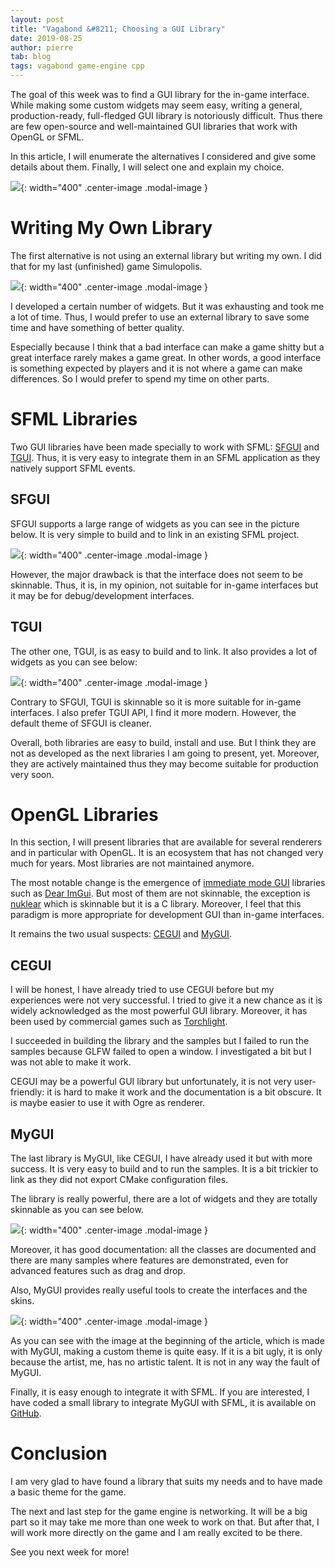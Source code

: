 ```yaml
---
layout: post
title: "Vagabond &#8211; Choosing a GUI Library"
date: 2019-08-25
author: pierre
tab: blog
tags: vagabond game-engine cpp
---
```


The goal of this week was to find a GUI library for the in-game interface. While making some custom widgets may seem easy, writing a general, production-ready, full-fledged GUI library is notoriously difficult. Thus there are few open-source and well-maintained GUI libraries that work with OpenGL or SFML.

In this article, I will enumerate the alternatives I considered and give some details about them. Finally, I will select one and explain my choice.

![](/media/img/vagabond-choosing-gui-library/Vagabond_Menu.png){: width="400" .center-image .modal-image }

<!--more-->

# Writing My Own Library

The first alternative is not using an external library but writing my own. I did that for my last (unfinished) game Simulopolis.

![](/media/img/vagabond-choosing-gui-library/Simulopolis_GUI.png){: width="400" .center-image .modal-image }

I developed a certain number of widgets. But it was exhausting and took me a lot of time. Thus, I would prefer to use an external library to save some time and have something of better quality.

Especially because I think that a bad interface can make a game shitty but a great interface rarely makes a game great. In other words, a good interface is something expected by players and it is not where a game can make differences. So I would prefer to spend my time on other parts.

# SFML Libraries

Two GUI libraries have been made specially to work with SFML: [SFGUI](https://github.com/TankOs/SFGUI) and [TGUI](https://github.com/texus/TGUI). Thus, it is very easy to integrate them in an SFML application as they natively support SFML events.

## SFGUI

SFGUI supports a large range of widgets as you can see in the picture below. It is very simple to build and to link in an existing SFML project.

![](/media/img/vagabond-choosing-gui-library/SFGUI.png){: width="400" .center-image .modal-image }

However, the major drawback is that the interface does not seem to be skinnable. Thus, it is, in my opinion, not suitable for in-game interfaces but it may be for debug/development interfaces.

## TGUI

The other one, TGUI, is as easy to build and to link. It also provides a lot of widgets as you can see below:

![](/media/img/vagabond-choosing-gui-library/TGUI.png){: width="400" .center-image .modal-image }

Contrary to SFGUI, TGUI is skinnable so it is more suitable for in-game interfaces. I also prefer TGUI API, I find it more modern. However, the default theme of SFGUI is cleaner.

Overall, both libraries are easy to build, install and use. But I think they are not as developed as the next libraries I am going to present, yet. Moreover, they are actively maintained thus they may become suitable for production very soon.

# OpenGL Libraries

In this section, I will present libraries that are available for several renderers and in particular with OpenGL. It is an ecosystem that has not changed very much for years. Most libraries are not maintained anymore.

The most notable change is the emergence of [immediate mode GUI](https://en.wikipedia.org/wiki/Immediate_Mode_GUI) libraries such as [Dear ImGui](https://github.com/ocornut/imgui). But most of them are not skinnable, the exception is [nuklear](https://github.com/vurtun/nuklear) which is skinnable but it is a C library. Moreover, I feel that this paradigm is more appropriate for development GUI than in-game interfaces.

It remains the two usual suspects: [CEGUI](https://bitbucket.org/cegui/cegui/) and [MyGUI](https://github.com/MyGUI/mygui).

## CEGUI

I will be honest, I have already tried to use CEGUI before but my experiences were not very successful. I tried to give it a new chance as it is widely acknowledged as the most powerful GUI library. Moreover, it has been used by commercial games such as [Torchlight](https://www.torchlight2.com).

I succeeded in building the library and the samples but I failed to run the samples because GLFW failed to open a window. I investigated a bit but I was not able to make it work.

CEGUI may be a powerful GUI library but unfortunately, it is not very user-friendly: it is hard to make it work and the documentation is a bit obscure. It is maybe easier to use it with Ogre as renderer.

## MyGUI

The last library is MyGUI, like CEGUI, I have already used it but with more success. It is very easy to build and to run the samples. It is a bit trickier to link as they did not export CMake configuration files.

The library is really powerful, there are a lot of widgets and they are totally skinnable as you can see below.

![](/media/img/vagabond-choosing-gui-library/MyGUI.png){: width="400" .center-image .modal-image }

Moreover, it has good documentation: all the classes are documented and there are many samples where features are demonstrated, even for advanced features such as drag and drop.

Also, MyGUI provides really useful tools to create the interfaces and the skins.

![](/media/img/vagabond-choosing-gui-library/MyGUI_LayoutEditor.png){: width="400" .center-image .modal-image }

As you can see with the image at the beginning of the article, which is made with MyGUI, making a custom theme is quite easy. If it is a bit ugly, it is only because the artist, me, has no artistic talent. It is not in any way the fault of MyGUI.

Finally, it is easy enough to integrate it with SFML. If you are interested, I have coded a small library to integrate MyGUI with SFML, it is available on [GitHub](https://github.com/pvigier/MyGUI-SFML).

# Conclusion

I am very glad to have found a library that suits my needs and to have made a basic theme for the game.

The next and last step for the game engine is networking. It will be a big part so it may take me more than one week to work on that. But after that, I will work more directly on the game and I am really excited to be there.

See you next week for more!